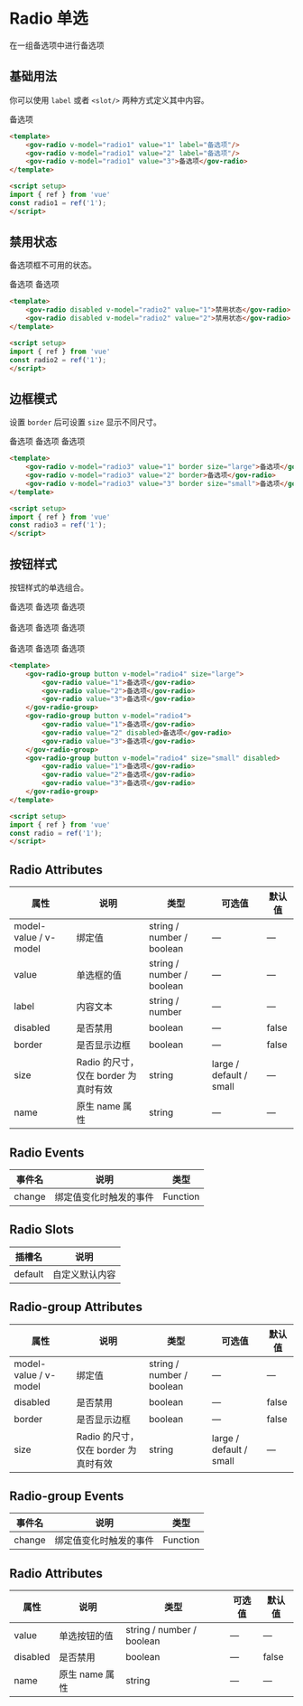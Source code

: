 # Radio 单选

在一组备选项中进行备选项

<script setup>
import { ref } from 'vue'
const radio1 = ref('1');
const radio2 = ref('1');
const radio3 = ref('1');
const radio4 = ref('1');
</script>


## 基础用法

你可以使用 ```label``` 或者 ```<slot/>``` 两种方式定义其中内容。

<demo-container class="demo-gov-form">
	<gov-radio v-model="radio1" value="1" label="备选项"/>
	<gov-radio v-model="radio1" value="2" label="备选项"/>
	<gov-radio v-model="radio1" value="3">备选项</gov-radio>
</demo-container>

```md
<template>
	<gov-radio v-model="radio1" value="1" label="备选项"/>
	<gov-radio v-model="radio1" value="2" label="备选项"/>
	<gov-radio v-model="radio1" value="3">备选项</gov-radio>
</template>

<script setup>
import { ref } from 'vue'
const radio1 = ref('1');
</script>
```

## 禁用状态

备选项框不可用的状态。

<demo-container class="demo-gov-form">
	<gov-radio disabled v-model="radio2" value="1">备选项</gov-radio>
	<gov-radio disabled v-model="radio2" value="2">备选项</gov-radio>
</demo-container>

```md
<template>
	<gov-radio disabled v-model="radio2" value="1">禁用状态</gov-radio>
	<gov-radio disabled v-model="radio2" value="2">禁用状态</gov-radio>
</template>

<script setup>
import { ref } from 'vue'
const radio2 = ref('1');
</script>
```

## 边框模式

设置 ```border``` 后可设置 ```size``` 显示不同尺寸。

<demo-container class="demo-gov-form">
	<gov-radio v-model="radio3" value="1" border size="large">备选项</gov-radio>
	<gov-radio v-model="radio3" value="2" border>备选项</gov-radio>
	<gov-radio v-model="radio3" value="3" border size="small">备选项</gov-radio>
</demo-container>

```md
<template>
	<gov-radio v-model="radio3" value="1" border size="large">备选项</gov-radio>
	<gov-radio v-model="radio3" value="2" border>备选项</gov-radio>
	<gov-radio v-model="radio3" value="3" border size="small">备选项</gov-radio>
</template>

<script setup>
import { ref } from 'vue'
const radio3 = ref('1');
</script>
```





## 按钮样式

按钮样式的单选组合。

<demo-container class="demo-gov-form">
	<gov-radio-group button v-model="radio4" size="large">
		<gov-radio value="1">备选项</gov-radio>
		<gov-radio value="2">备选项</gov-radio>
		<gov-radio value="3">备选项</gov-radio>
	</gov-radio-group>
	<br/>
	<br/>
	<gov-radio-group button v-model="radio4">
		<gov-radio value="1">备选项</gov-radio>
		<gov-radio value="2" disabled>备选项</gov-radio>
		<gov-radio value="3">备选项</gov-radio>
	</gov-radio-group>
	<br/>
	<br/>
	<gov-radio-group button v-model="radio4" size="small" disabled>
		<gov-radio value="1">备选项</gov-radio>
		<gov-radio value="2">备选项</gov-radio>
		<gov-radio value="3">备选项</gov-radio>
	</gov-radio-group>
</demo-container>

```md
<template>
	<gov-radio-group button v-model="radio4" size="large">
		<gov-radio value="1">备选项</gov-radio>
		<gov-radio value="2">备选项</gov-radio>
		<gov-radio value="3">备选项</gov-radio>
	</gov-radio-group>
	<gov-radio-group button v-model="radio4">
		<gov-radio value="1">备选项</gov-radio>
		<gov-radio value="2" disabled>备选项</gov-radio>
		<gov-radio value="3">备选项</gov-radio>
	</gov-radio-group>
	<gov-radio-group button v-model="radio4" size="small" disabled>
		<gov-radio value="1">备选项</gov-radio>
		<gov-radio value="2">备选项</gov-radio>
		<gov-radio value="3">备选项</gov-radio>
	</gov-radio-group>
</template>

<script setup>
import { ref } from 'vue'
const radio = ref('1');
</script>
```



## Radio Attributes

<table>
  <thead>
    <tr>
      <th>属性</th>
      <th>说明</th>
      <th>类型</th>
      <th>可选值</th>
      <th>默认值</th>
    </tr>
  </thead>
  <tbody>
    <tr>
      <td>model-value / v-model</td>
      <td>绑定值</td>
      <td>string / number / boolean</td>
      <td>—</td>
      <td>—</td>
    </tr>
	<tr>
      <td>value</td>
      <td>单选框的值</td>
      <td>string / number / boolean</td>
      <td>—</td>
      <td>—</td>
    </tr>
    <tr>
      <td>label</td>
      <td>内容文本</td>
      <td>string / number</td>
      <td>—</td>
      <td>—</td>
    </tr>
    <tr>
      <td>disabled</td>
      <td>是否禁用</td>
      <td>boolean</td>
      <td>—</td>
      <td>false</td>
    </tr>
    <tr>
      <td>border</td>
      <td>是否显示边框</td>
      <td>boolean</td>
      <td>—</td>
      <td>false</td>
    </tr>
    <tr>
      <td>size</td>
      <td>Radio 的尺寸，仅在 border 为真时有效</td>
      <td>string</td>
      <td>large / default / small</td>
      <td>—</td>
    </tr>
    <tr>
      <td>name</td>
      <td>原生 name 属性</td>
      <td>string</td>
      <td>—</td>
      <td>—</td>
    </tr>
  </tbody>
</table>

## Radio Events

<table>
  <thead>
    <tr>
      <th>事件名</th>
      <th>说明</th>
      <th>类型</th>
    </tr>
  </thead>
  <tbody>
    <tr>
      <td>change</td>
      <td>绑定值变化时触发的事件</td>
      <td>Function</td>
    </tr>
  </tbody>
</table>

## Radio Slots

<table>
  <thead>
    <tr>
      <th>插槽名</th>
      <th>说明</th>
    </tr>
  </thead>
  <tbody>
    <tr>
      <td>default</td>
      <td>自定义默认内容</td>
    </tr>
  </tbody>
</table>


## Radio-group Attributes


<table>
  <thead>
    <tr>
      <th>属性</th>
      <th>说明</th>
      <th>类型</th>
      <th>可选值</th>
      <th>默认值</th>
    </tr>
  </thead>
  <tbody>
    <tr>
      <td>model-value / v-model</td>
      <td>绑定值</td>
      <td>string / number / boolean</td>
      <td>—</td>
      <td>—</td>
    </tr>
    <tr>
      <td>disabled</td>
      <td>是否禁用</td>
      <td>boolean</td>
      <td>—</td>
      <td>false</td>
    </tr>
    <tr>
      <td>border</td>
      <td>是否显示边框</td>
      <td>boolean</td>
      <td>—</td>
      <td>false</td>
    </tr>
    <tr>
      <td>size</td>
      <td>Radio 的尺寸，仅在 border 为真时有效</td>
      <td>string</td>
      <td>large / default / small</td>
      <td>—</td>
    </tr>
  </tbody>
</table>

## Radio-group Events

<table>
  <thead>
    <tr>
      <th>事件名</th>
      <th>说明</th>
      <th>类型</th>
    </tr>
  </thead>
  <tbody>
    <tr>
      <td>change</td>
      <td>绑定值变化时触发的事件</td>
      <td>Function</td>
    </tr>
  </tbody>
</table>


## Radio Attributes

<table>
  <thead>
    <tr>
      <th>属性</th>
      <th>说明</th>
      <th>类型</th>
      <th>可选值</th>
      <th>默认值</th>
    </tr>
  </thead>
  <tbody>
	<tr>
      <td>value</td>
      <td>单选按钮的值</td>
      <td>string / number / boolean</td>
      <td>—</td>
      <td>—</td>
    </tr>
    <tr>
      <td>disabled</td>
      <td>是否禁用</td>
      <td>boolean</td>
      <td>—</td>
      <td>false</td>
    </tr>
    <tr>
      <td>name</td>
      <td>原生 name 属性</td>
      <td>string</td>
      <td>—</td>
      <td>—</td>
    </tr>
  </tbody>
</table>
